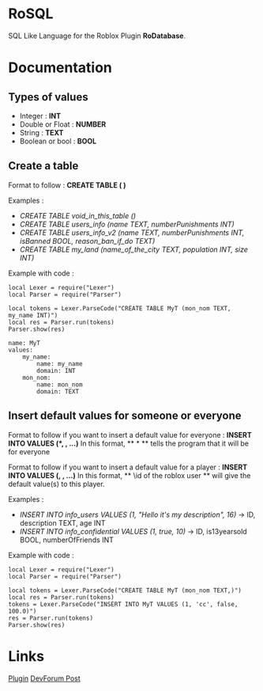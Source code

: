 # RoSQL

SQL Like Language for the Roblox Plugin **RoDatabase**.

# Documentation

## Types of values

- Integer : **INT**
- Double or Float : **NUMBER**
- String : **TEXT**
- Boolean or bool : **BOOL**

## Create a table

Format to follow : **CREATE TABLE <name of your table> ( <name of value> <domain of the value> )**
    
Examples :
- *CREATE TABLE void_in_this_table ()*
- *CREATE TABLE users_info (name TEXT, numberPunishments INT)*
- *CREATE TABLE users_info_v2 (name TEXT, numberPunishments INT, isBanned BOOL, reason_ban_if_do TEXT)*
- *CREATE TABLE my_land (name_of_the_city TEXT, population INT, size INT)*

Example with code :
```
local Lexer = require("Lexer")
local Parser = require("Parser")

local tokens = Lexer.ParseCode("CREATE TABLE MyT (mon_nom TEXT, my_name INT)")
local res = Parser.run(tokens)
Parser.show(res)
```

```
name: MyT
values:
    my_name:
        name: my_name
        domain: INT
    mon_nom:
        name: mon_nom
        domain: TEXT
```

## Insert default values for someone or everyone

Format to follow if you want to insert a default value for everyone : **INSERT INTO <name of the table> VALUES (*, <value> <domain>, ...)**
In this format, ** \* ** tells the program that it will be for everyone

Format to follow if you want to insert a default value for a player : **INSERT INTO <name of the table> VALUES (<id of the roblox user>, <value> <domain>, ...)**
In this format, ** \id of the roblox user ** will give the default value(s) to this player.

Examples :
- *INSERT INTO info_users VALUES (1, "Hello it's my description", 16)*
-> ID, description TEXT, age INT
- *INSERT INTO info_confidential VALUES (1, true, 10)*
-> ID, is13yearsold BOOL, numberOfFriends INT

Example with code :
```
local Lexer = require("Lexer")
local Parser = require("Parser")

local tokens = Lexer.ParseCode("CREATE TABLE MyT (mon_nom TEXT,)")
local res = Parser.run(tokens)
tokens = Lexer.ParseCode("INSERT INTO MyT VALUES (1, 'cc', false, 100.0)")
res = Parser.run(tokens)
Parser.show(res)
```


# Links

[Plugin](https://create.roblox.com/marketplace/asset/15364884409/RoDatabase%3Fkeyword=&pageNumber=&pagePosition=)
[DevForum Post](https://devforum.roblox.com/t/rodatabase-plugin-for-datastores/2702468/2)